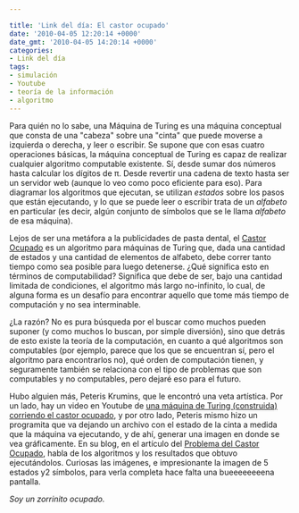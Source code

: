 ```yaml
---

title: 'Link del día: El castor ocupado'
date: '2010-04-05 12:20:14 +0000'
date_gmt: '2010-04-05 14:20:14 +0000'
categories:
- Link del día
tags:
- simulación
- Youtube
- teoría de la información
- algoritmo
---
```


Para quién no lo sabe, una Máquina de Turing es una máquina conceptual que consta de una "cabeza" sobre una "cinta" que puede moverse a izquierda o derecha, y leer o escribir. Se supone que con esas cuatro operaciones básicas, la máquina conceptual de Turing es capaz de realizar cualquier algoritmo computable existente. Sí, desde sumar dos números hasta calcular los dígitos de &pi;. Desde revertir una cadena de texto hasta ser un servidor web (aunque lo veo como poco eficiente para eso). Para diagramar los algoritmos que ejecutan, se utilizan _estados_ sobre los pasos que están ejecutando, y lo que se puede leer o escribir trata de un _alfabeto_ en particular (es decir, algún conjunto de símbolos que se le llama _alfabeto_ de esa máquina).

Lejos de ser una metáfora a la publicidades de pasta dental, el [Castor Ocupado](http://en.wikipedia.org/wiki/Busy_beaver) es un algoritmo para máquinas de Turing que, dada una cantidad de estados y una cantidad de elementos de alfabeto, debe correr tanto tiempo como sea posible para luego detenerse.  ¿Qué significa esto en términos de computabilidad? Significa que debe de ser, bajo una cantidad limitada de condiciones, el algoritmo más largo no-infinito, lo cual, de alguna forma es un desafío para encontrar aquello que tome más tiempo de computación y no sea interminable.

 ¿La razón? No es pura búsqueda por el buscar como muchos pueden suponer (y como muchos lo buscan, por simple diversión), sino que detrás de esto existe la teoría de la computación, en cuanto a qué algoritmos son computables (por ejemplo, parece que los que se encuentran sí, pero el algoritmo para encontrarlos no), qué orden de computación tienen, y seguramente también se relaciona con el tipo de problemas que son computables y no computables, pero dejaré eso para el futuro.

Hubo alguien más, Peteris Krumins, que le encontró una veta artística. Por un lado, hay un video en Youtube de [una máquina de Turing (construida) corriendo el castor ocupado](http://www.youtube.com/watch?v=2PjU6DJyBpw), y por otro lado, Peteris mismo hizo un programita que va dejando un archivo con el estado de la cinta a medida que la máquina va ejecutando, y de ahí, generar una imagen en donde se vea gráficamente. En su blog, en el artículo del [Problema del Castor Ocupado](http://www.catonmat.net/blog/busy-beaver/),  habla de los algoritmos y los resultados que obtuvo ejecutándolos. Curiosas las imágenes, e impresionante la imagen de 5 estados y2 símbolos, para verla completa hace falta una bueeeeeeeena pantalla.

_Soy un zorrinito ocupado._
